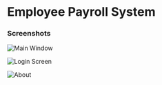 # Employee Payroll System

### Screenshots

![Main Window](https://github.com/cerebrus-sys/Employee-Payroll-System/blob/master/Screenshots/Main%20Window.PNG)

![Login Screen](https://github.com/cerebrus-sys/Employee-Payroll-System/blob/master/Screenshots/Login%20Screen.PNG)

![About](https://github.com/cerebrus-sys/Employee-Payroll-System/blob/master/Screenshots/About.PNG)
